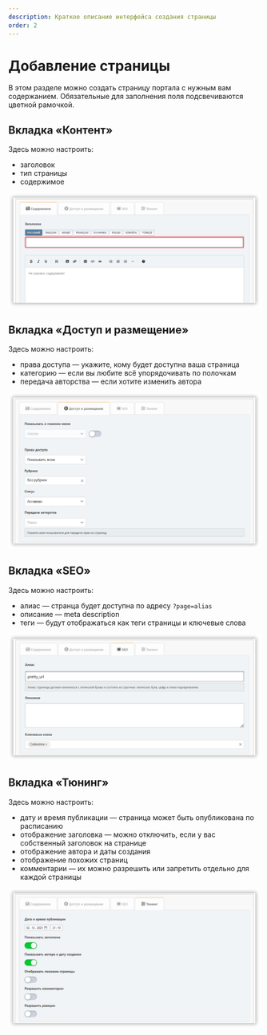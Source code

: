 ```yaml
---
description: Краткое описание интерфейса создания страницы
order: 2
---
```


# Добавление страницы

В этом разделе можно создать страницу портала с нужным вам содержанием. Обязательные для заполнения поля подсвечиваются цветной рамочкой.

## Вкладка «Контент»

Здесь можно настроить:

- заголовок
- тип страницы
- содержимое

![Содержимое](content_tab.png)

## Вкладка «Доступ и размещение»

Здесь можно настроить:

- права доступа — укажите, кому будет доступна ваша страница
- категорию — если вы любите всё упорядочивать по полочкам
- передача авторства — если хотите изменить автора

![Доступ и размещение](access_tab.png)

## Вкладка «SEO»

Здесь можно настроить:

- алиас — странца будет доступна по адресу `?page=alias`
- описание — meta description
- теги — будут отображаться как теги страницы и ключевые слова

![SEO](seo_tab.png)

## Вкладка «Тюнинг»

Здесь можно настроить:

- дату и время публикации — страница может быть опубликована по расписанию
- отображение заголовка — можно отключить, если у вас собственный заголовок на странице
- отображение автора и даты создания
- отображение похожих страниц
- комментарии — их можно разрешить или запретить отдельно для каждой страницы

![Тюнинг](tuning_tab.png)
